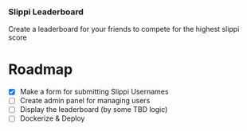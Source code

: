 ### Slippi Leaderboard

Create a leaderboard for your friends to compete for the highest slippi score

# Roadmap

 - [x] Make a form for submitting Slippi Usernames
 - [ ] Create admin panel for managing users
 - [ ] Display the leaderboard (by some TBD logic)
 - [ ] Dockerize & Deploy